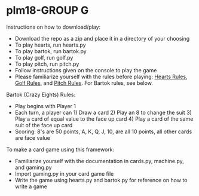 # plm18-GROUP G

Instructions on how to download/play:
* Download the repo as a zip and place it in a directory of your choosing
* To play hearts, run hearts.py
* To play bartok, run bartok.py
* To play golf, run golf.py
* To play pitch, run pitch.py
* Follow instructions given on the console to play the game
* Please familiarize yourself with the rules before playing: [Hearts Rules](https://www.pagat.com/reverse/hearts.html), [Golf Rules](https://www.bicyclecards.com/how-to-play/six-card-golf/), and [Pitch Rules](https://www.bicyclecards.com/how-to-play/pitch/). For Bartok rules, see below.


Bartok (Crazy Eights) Rules:
* Play begins with Player 1
* Each turn, a player can 1) Draw a card 2) Play an 8 to change the suit 3) Play a card of equal value to the face up card 4) Play a card of the same suit of the face up card
* Scoring: 8's are 50 points, A, K, Q, J, 10, are all 10 points, all other cards are face value

To make a card game using this framework:
* Familiarize yourself with the documentation in cards.py, machine.py, and gaming.py
* Import gaming.py in your card game file
* Write the game using hearts.py and bartok.py for reference on how to write a game
